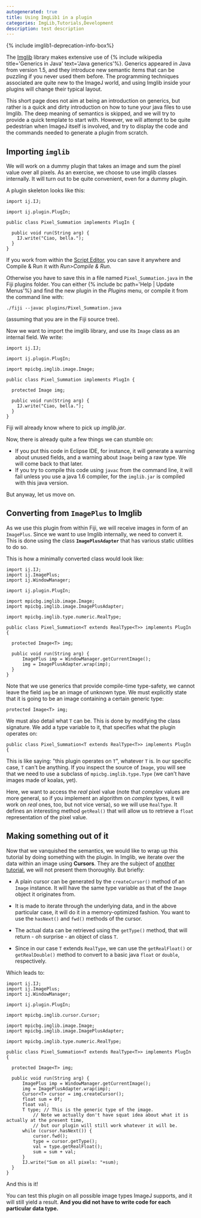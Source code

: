 ```yaml
---
autogenerated: true
title: Using ImgLib1 in a plugin
categories: ImgLib,Tutorials,Development
description: test description
---
```


{% include imglib1-deprecation-info-box%}


The [Imglib](/imglib1) library makes extensive use of {% include wikipedia title='Generics in Java' text='Java generics'%}. Generics appeared in Java from version 1.5, and they introduce new semantic items that can be puzzling if you never used them before. The programming techniques associated are quite new to the ImageJ world, and using Imglib inside your plugins will change their typical layout.

This short page does not aim at being an introduction on generics, but rather is a quick and dirty introduction on how to tune your java files to use Imglib. The deep meaning of semantics is skipped, and we will try to provide a quick template to start with. However, we will attempt to be quite pedestrian when ImageJ itself is involved, and try to display the code and the commands needed to generate a plugin from scratch.

Importing `imglib`
------------------

We will work on a dummy plugin that takes an image and sum the pixel value over all pixels. As an exercise, we choose to use imglib classes internally. It will turn out to be quite convenient, even for a dummy plugin.

A plugin skeleton looks like this:

    import ij.IJ;

    import ij.plugin.PlugIn;

    public class Pixel_Summation implements PlugIn {
      
      public void run(String arg) {
        IJ.write("Ciao, bella.");
      }
    } 

If you work from within the [Script Editor](/scripting/script-editor), you can save it anywhere and Compile & Run it with *Run&gt;Compile & Run*.

Otherwise you have to save this in a file named `Pixel_Summation.java` in the Fiji plugins folder. You can either {% include bc path='Help | Update Menus'%} and find the new plugin in the *Plugins* menu, or compile it from the command line with:

    ./fiji --javac plugins/Pixel_Summation.java

(assuming that you are in the Fiji source tree).

Now we want to import the imglib library, and use its `Image` class as an internal field. We write:

    import ij.IJ;

    import ij.plugin.PlugIn;

    import mpicbg.imglib.image.Image;

    public class Pixel_Summation implements PlugIn {
      
      protected Image img;

      public void run(String arg) {
        IJ.write("Ciao, bella.");
      }
    } 

Fiji will already know where to pick up *imglib.jar*.

Now, there is already quite a few things we can stumble on:

-   If you put this code in Eclipse IDE, for instance, it will generate a warning about unused fields, and a warning about `Image` being a raw type. We will come back to that later.
-   If you try to compile this code using `javac` from the command line, it will fail unless you use a java 1.6 compiler, for the `imglib.jar` is compiled with this java version.

But anyway, let us move on.

Converting from `ImagePlus` to Imglib
-------------------------------------

As we use this plugin from within Fiji, we will receive images in form of an `ImagePlus`. Since we want to use Imglib internally, we need to convert it. This is done using the class <b>`ImagePlusAdapter`</b> that has various static utilities to do so.

This is how a minimally converted class would look like:

    import ij.IJ;
    import ij.ImagePlus;
    import ij.WindowManager;

    import ij.plugin.PlugIn;

    import mpicbg.imglib.image.Image;
    import mpicbg.imglib.image.ImagePlusAdapter;

    import mpicbg.imglib.type.numeric.RealType;

    public class Pixel_Summation<T extends RealType<T>> implements PlugIn {
      
      protected Image<T> img;

      public void run(String arg) {
          ImagePlus imp = WindowManager.getCurrentImage();
          img = ImagePlusAdapter.wrap(imp);
      }
    }

Note that we use generics that provide compile-time type-safety, we cannot leave the field `img` be an image of unknown type. We must explicitly state that it is going to be an image containing a certain generic type:

    protected Image<T> img;

We must also detail what `T` can be. This is done by modifying the class signature. We add a type variable to it, that specifies what the plugin operates on:

    public class Pixel_Summation<T extends RealType<T>> implements PlugIn {

This is like saying: "this plugin operates on `T`", whatever `T` is. In our specific case, `T` can't be anything. If you inspect the source of `Image`, you will see that we need to use a subclass of `mpicbg.imglib.type.Type` (we can't have images made of koalas, yet).

Here, we want to access the *real* pixel value (note that *complex* values are more general, so if you implement an algorithm on *complex* types, it will work on *real* ones, too, but not vice versa), so we will use `RealType`. It defines an interesting method `getReal()` that will allow us to retrieve a `float` representation of the pixel value.

Making something out of it
--------------------------

Now that we vanquished the semantics, we would like to wrap up this tutorial by doing something with the plugin. In Imglib, we iterate over the data within an image using <b>Cursors</b>. They are the subject of [another tutorial](/imglib1/iterating-through-pixel-data), we will not present them thoroughly. But briefly:

-   A plain cursor can be generated by the `createCursor()` method of an `Image`<T> instance. It will have the same type variable as that of the `Image` object it originates from.

<!-- -->

-   It is made to iterate through the underlying data, and in the above particular case, it will do it in a memory-optimized fashion. You want to use the `hasNext()` and `fwd()` methods of the cursor.

<!-- -->

-   The actual data can be retrieved using the `getType()` method, that will return - oh surprise - an object of class `T`.

<!-- -->

-   Since in our case `T` extends `RealType`, we can use the `getRealFloat()` or `getRealDouble()` method to convert to a basic java `float` or `double`, respectively.

Which leads to:

    import ij.IJ;
    import ij.ImagePlus;
    import ij.WindowManager;

    import ij.plugin.PlugIn;

    import mpicbg.imglib.cursor.Cursor;

    import mpicbg.imglib.image.Image;
    import mpicbg.imglib.image.ImagePlusAdapter;

    import mpicbg.imglib.type.numeric.RealType;

    public class Pixel_Summation<T extends RealType<T>> implements PlugIn {
      
      protected Image<T> img;

      public void run(String arg) {
          ImagePlus imp = WindowManager.getCurrentImage();
          img = ImagePlusAdapter.wrap(imp);  
          Cursor<T> cursor = img.createCursor();
          float sum = 0f;
          float val;
          T type; // This is the generic type of the image. 
              // Note we actually don't have squat idea about what it is actually at the present time,
              // but our plugin will still work whatever it will be.
          while (cursor.hasNext()) {
              cursor.fwd();
              type = cursor.getType();
              val = type.getRealFloat();
              sum = sum + val;
          }
          IJ.write("Sum on all pixels: "+sum);
      }
    } 

And this is it!

You can test this plugin on all possible image types ImageJ supports, and it will still yield a result. <b>And you did not have to write code for each particular data type.</b>

  
